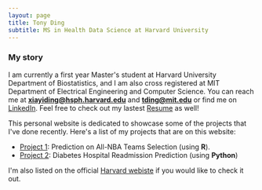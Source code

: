 ```yaml
---
layout: page
title: Tony Ding
subtitle: MS in Health Data Science at Harvard University
---
```


### My story

I am currently a first year Master's student at Harvard University Department of Biostatistics, and I am also cross registered at MIT Department of Electrical Engineering and Computer Science. You can reach me at **xiayiding@hsph.harvard.edu** and **tding@mit.edu** or find me on [LinkedIn](https://www.linkedin.com/in/xiayi-tony-ding-abb112177/). Feel free to check out my lastest [Resume](/assets/pdf/Tony_Ding_Resume.pdf) as well!

This personal website is dedicated to showcase some of the projects that I've done recently. Here's a list of my projects that are on this website:

- [Project 1](https://tony-xiayi-ding.github.io/BST260-Final-Project/): Prediction on All-NBA Teams Selection (using **R**). 
- [Project 2](https://tony-xiayi-ding.github.io/2022-12-24-diabetes-readmission/): Diabetes Hospital Readmission Prediction (using **Python**)


I'm also listed on the official [Harvard webiste](https://www.hsph.harvard.edu/biostatistics/masters-students/) if you would like to check it out.
